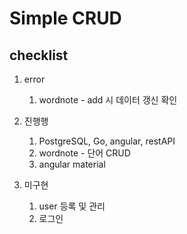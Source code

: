 # Simple CRUD
## checklist
1. error
    1. wordnote - add 시 데이터 갱신 확인

2. 진행행
    1. PostgreSQL, Go, angular, restAPI
    2. wordnote - 단어 CRUD
    3. angular material


2. 미구현
    1. user 등록 및 관리
    2. 로그인